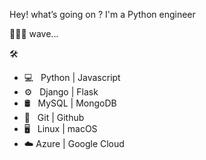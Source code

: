 Hey! what’s going on ? I'm a Python engineer

🏄🏿‍♂️ wave... 

🛠 
* 💻   Python | Javascript
* ⚙️   Django | Flask
* 🛢   MySQL  | MongoDB 
* 🔧   Git   | Github 
* 🖥   Linux | macOS
* ☁️   Azure | Google Cloud        
